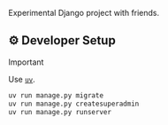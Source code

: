 Experimental Django project with friends.

## ⚙️ Developer Setup
> [!IMPORTANT]
> Use [`uv`](https://docs.astral.sh/uv/).
```bash
uv run manage.py migrate
uv run manage.py createsuperadmin
uv run manage.py runserver
```
